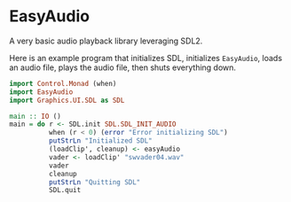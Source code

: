 # EasyAudio

A very basic audio playback library leveraging SDL2.

Here is an example program that initializes SDL, initializes
`EasyAudio`, loads an audio file, plays the audio file, then shuts
everything down.

```haskell
import Control.Monad (when)
import EasyAudio
import Graphics.UI.SDL as SDL

main :: IO ()
main = do r <- SDL.init SDL.SDL_INIT_AUDIO
          when (r < 0) (error "Error initializing SDL")
          putStrLn "Initialized SDL"
          (loadClip', cleanup) <- easyAudio
          vader <- loadClip' "swvader04.wav"
          vader
          cleanup
          putStrLn "Quitting SDL"
          SDL.quit
```
